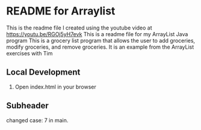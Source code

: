 # README for Arraylist

This is the readme file I created using the youtube video at https://youtu.be/RGOj5yH7evk
This is a readme file for my ArrayList Java program
This is a grocery list program that allows the user
to add groceries, modify groceries, and remove groceries.
It is an example from the ArrayList exercises with Tim

## Local Development

1. Open index.html in your browser

## Subheader

changed case: 7 in main.

